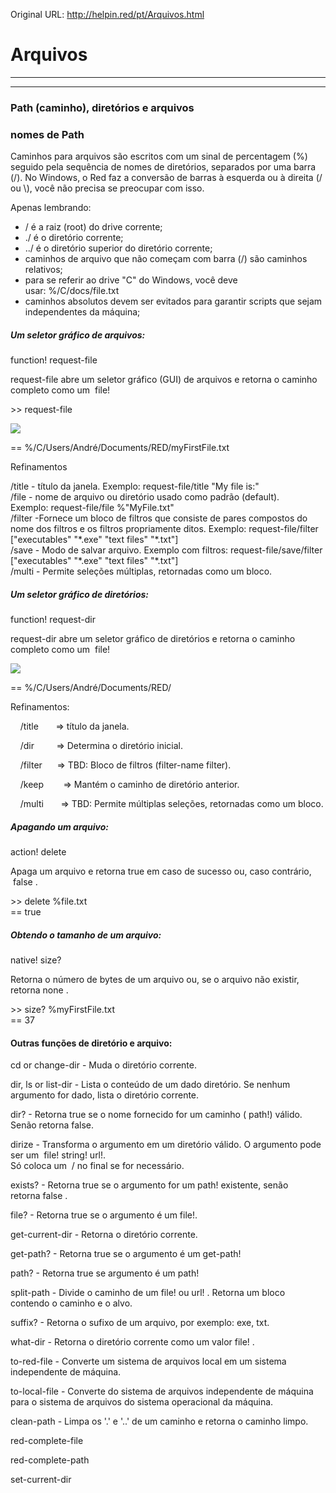 Original URL: <http://helpin.red/pt/Arquivos.html>

# Arquivos

* * *

* * *

### Path (caminho), diretórios e arquivos

### nomes de Path

Caminhos para arquivos são escritos com um sinal de percentagem (%) seguido pela sequência de nomes de diretórios, separados por uma barra (/). No Windows, o Red faz a conversão de barras à esquerda ou à direita (/ ou \\), você não precisa se preocupar com isso.

Apenas lembrando:

- / é a raiz (root) do drive corrente;
- ./ é o diretório corrente;
- ../ é o diretório superior do diretório corrente;
- caminhos de arquivo que não começam com barra (/) são caminhos relativos;
- para se referir ao drive "C" do Windows, você deve usar: %/C/docs/file.txt
- caminhos absolutos devem ser evitados para garantir scripts que sejam independentes da máquina;

##### Um seletor gráfico de arquivos:

function! request-file

request-file abre um seletor gráfico (GUI) de arquivos e retorna o caminho completo como um  file!

&gt;&gt; request-file

![](http://helpin.red/lib/requestfile.png)

== %/C/Users/André/Documents/RED/myFirstFile.txt

Refinamentos

/title - título da janela. Exemplo: request-file/title "My file is:"  
/file - nome de arquivo ou diretório usado como padrão (default). Exemplo: request-file/file %"MyFile.txt"  
/filter -Fornece um bloco de filtros que consiste de pares compostos do nome dos filtros e os filtros propriamente ditos. Exemplo: request-file/filter \["executables" "\*.exe" "text files" "\*.txt"]  
/save - Modo de salvar arquivo. Exemplo com filtros: request-file/save/filter \["executables" "\*.exe" "text files" "\*.txt"]  
/multi - Permite seleções múltiplas, retornadas como um bloco.

##### Um seletor gráfico de diretórios:

function! request-dir

request-dir abre um seletor gráfico de diretórios e retorna o caminho completo como um  file!

![](http://helpin.red/lib/requestdir.png)

== %/C/Users/André/Documents/RED/

Refinamentos:

    /title       =&gt; título da janela.

    /dir         =&gt; Determina o diretório inicial.

    /filter      =&gt; TBD: Bloco de filtros (filter-name filter).

    /keep        =&gt; Mantém o caminho de diretório anterior.

    /multi       =&gt; TBD: Permite múltiplas seleções, retornadas como um bloco.

##### Apagando um arquivo:

action! delete

Apaga um arquivo e retorna true em caso de sucesso ou, caso contrário,  false .

&gt;&gt; delete %file.txt  
\== true

##### Obtendo o tamanho de um arquivo:

native! size?

Retorna o número de bytes de um arquivo ou, se o arquivo não existir, retorna none .

&gt;&gt; size? %myFirstFile.txt  
\== 37

#### Outras funções de diretório e arquivo:

cd or change-dir - Muda o diretório corrente.

dir, ls or list-dir - Lista o conteúdo de um dado diretório. Se nenhum argumento for dado, lista o diretório corrente.

dir? - Retorna true se o nome fornecido for um caminho ( path!) válido. Senão retorna false.

dirize - Transforma o argumento em um diretório válido. O argumento pode ser um  file! string! url!.  
Só coloca um  / no final se for necessário.

exists? - Retorna true se o argumento for um path! existente, senão retorna false .

file? - Retorna true se o argumento é um file!.

get-current-dir - Retorna o diretório corrente.

get-path? - Retorna true se o argumento é um get-path!

path? - Retorna true se argumento é um path!

split-path - Divide o caminho de um file! ou url! . Retorna um bloco contendo o caminho e o alvo.

suffix? - Retorna o sufixo de um arquivo, por exemplo: exe, txt.

what-dir - Retorna o diretório corrente como um valor file! .

to-red-file - Converte um sistema de arquivos local em um sistema independente de máquina.

to-local-file - Converte do sistema de arquivos independente de máquina para o sistema de arquivos do sistema operacional da máquina.

clean-path - Limpa os '.' e '..' de um caminho e retorna o caminho limpo.

red-complete-file

red-complete-path

set-current-dir
